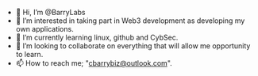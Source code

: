 - 👋 Hi, I’m @BarryLabs
- 👀 I’m interested in taking part in Web3 development as developing my own applications.
- 🌱 I’m currently learning linux, github and CybSec.
- 💞️ I’m looking to collaborate on everything that will allow me opportunity to learn.
- 📫 How to reach me; "cbarrybiz@outlook.com".

<!---
BarryLabs/BarryLabs is a ✨ special ✨ repository because its `README.md` (this file) appears on your GitHub profile.
You can click the Preview link to take a look at your changes.
--->
